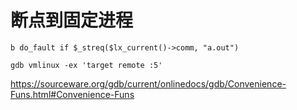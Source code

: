 # 断点到固定进程
```
b do_fault if $_streq($lx_current()->comm, "a.out")

gdb vmlinux -ex 'target remote :5'
```

https://sourceware.org/gdb/current/onlinedocs/gdb/Convenience-Funs.html#Convenience-Funs
